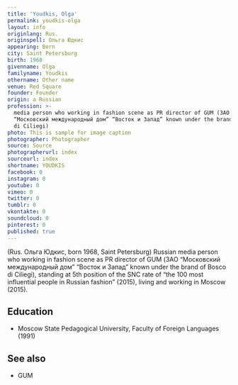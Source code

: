 ```yaml
---
title: 'Youdkis, Olga'
permalink: youdkis-olga
layout: info
originlang: Rus.
originspell: Ольга Юдкис
appearing: Born
city: Saint Petersburg
birth: 1968
givenname: Olga
familyname: Youdkis
othername: Other name
venue: Red Square
founder: Founder
origin: a Russian
profession: >-
  media person who working in fashion scene as PR director of GUM (ЗАО
  “Московский международный дом” “Восток и Запад” known under the brand of Bosco
  di Ciliegi)
photo: This is sample for image caption
photographer: Photographer
source: Source
photographerurl: index
sourceurl: index
shortname: YOUDKIS
facebook: 0
instagram: 0
youtube: 0
vimeo: 0
twitter: 0
tumblr: 0
vkontakte: 0
soundcloud: 0
pinterest: 0
published: true
---
```


(Rus. Ольга Юдкис, born 1968, Saint Petersburg) Russian media person who working in fashion scene as PR director of GUM (ЗАО “Московский международный дом” “Восток и Запад” known under the brand of Bosco di Ciliegi), standing at 5th position of the SNC rate of “the 100 most influential people in Russian fashion” (2015), living and working in Moscow (2015).

## Education

+ Moscow State Pedagogical University, Faculty of Foreign Languages (1991) 


## See also

+ GUM